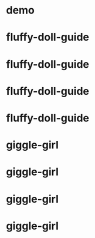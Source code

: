 # demo
# fluffy-doll-guide
# fluffy-doll-guide
# fluffy-doll-guide
# fluffy-doll-guide
# giggle-girl
# giggle-girl
# giggle-girl
# giggle-girl
